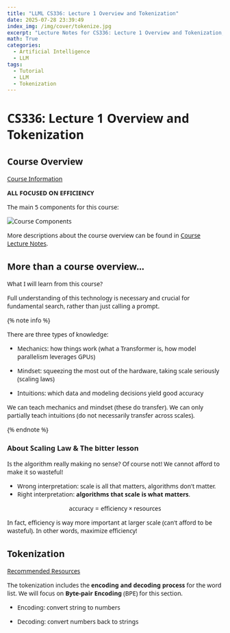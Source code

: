 ```yaml
---
title: "LLML CS336: Lecture 1 Overview and Tokenization"
date: 2025-07-28 23:39:49
index_img: /img/cover/tokenize.jpg
excerpt: "Lecture Notes for CS336: Lecture 1 Overview and Tokenization, as a part of tutorial for LLM Learning Plan as well."
math: True
categories:
  - Artificial Intelligence
  - LLM
tags:
  - Tutorial
  - LLM
  - Tokenization
---
```


# CS336: Lecture 1 Overview and Tokenization

<style>
  html, body, .markdown-body {
    font-family: Georgia, sans, serif;
  }
</style>

## Course Overview

[Course Information](https://stanford-cs336.github.io/spring2025/)

**ALL FOCUSED ON EFFICIENCY**

The main 5 components for this course:

![Course Components](https://stanford-cs336.github.io/spring2025-lectures/images/design-decisions.png)

More descriptions about the course overview can be found in [Course Lecture Notes](https://stanford-cs336.github.io/spring2025-lectures/?trace=var%2Ftraces%2Flecture_01.json).

## More than a course overview...

What I will learn from this course?

Full understanding of this technology is necessary and crucial for fundamental search, rather than just calling a prompt. 

{% note info %}

There are three types of knowledge:
    
- Mechanics: how things work (what a Transformer is, how model parallelism leverages GPUs)
    
- Mindset: squeezing the most out of the hardware, taking scale seriously (scaling laws)
    
- Intuitions: which data and modeling decisions yield good accuracy
    
We can teach mechanics and mindset (these do transfer). We can only partially teach intuitions (do not necessarily transfer across scales).

{% endnote %}

### About Scaling Law & The bitter lesson

Is the algorithm really making no sense? Of course not! We cannot afford to make it so wasteful!

- Wrong interpretation: scale is all that matters, algorithms don't matter.
- Right interpretation: **algorithms that scale is what matters**.
    
$$\text{accuracy} = \text{efficiency} \times \text{resources}$$

In fact, efficiency is way more important at larger scale (can't afford to be wasteful). In other words, maximize efficiency!

## Tokenization

[Recommended Resources](https://www.youtube.com/watch?v=zduSFxRajkE)

The tokenization includes the **encoding and decoding process** for the word list. We will focus on **Byte-pair Encoding** (BPE) for this section.

- Encoding: convert string to numbers

- Decoding: convert numbers back to strings

